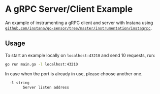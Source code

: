 A gRPC Server/Client Example
============================

An example of instrumenting a gRPC client and server with Instana using [`github.com/instana/go-sensor/tree/master/instrumentation/instagrpc`](https://pkg.go.dev/github.com/instana/go-sensor/instrumentation/instagrpc).

Usage
-----

To start an example locally on `localhost:43210` and send 10 requests, run:

```bash
go run main.go -l localhost:43210
```

In case when the port is already in use, please choose another one.

```bash
  -l string
        Server listen address
```
